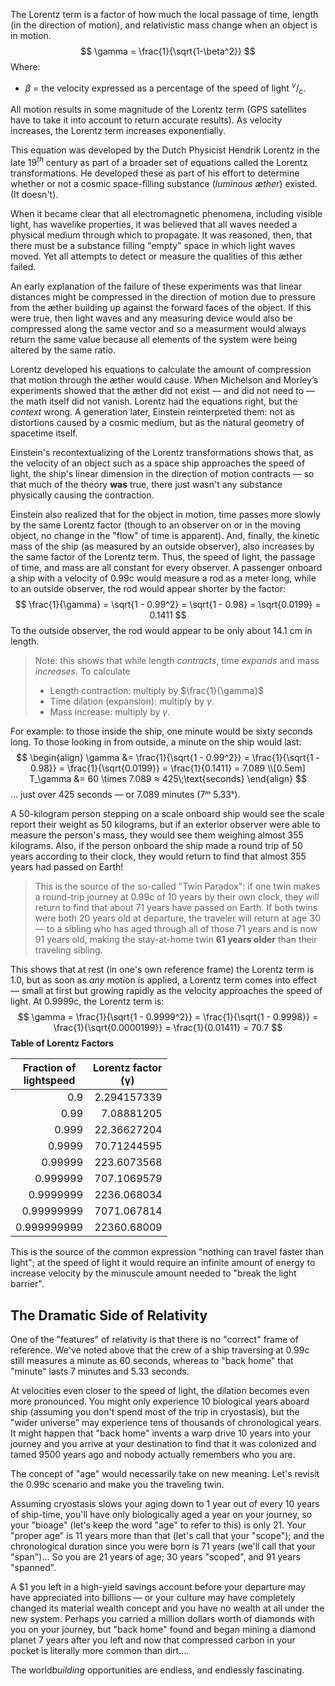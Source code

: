 The Lorentz term is a factor of how much the local passage of time, length (in the direction of motion), and relativistic mass change when an object is in motion.
$$
\gamma = \frac{1}{\sqrt{1-\beta^2}}
$$
Where:
- $\beta$ = the velocity expressed as a percentage of the speed of light $^v/_c$.

All motion results in some magnitude of the Lorentz term (GPS satellites have to take it into account to return accurate results).  As velocity increases, the Lorentz term increases exponentially.

This equation was developed by the Dutch Physicist Hendrik Lorentz in the late $19^{th}$ century as part of a broader set of equations called the Lorentz transformations.  He developed these as part of his effort to determine whether or not a cosmic space-filling substance (_luminous æther_) existed.  (It doesn't).

When it became clear that all electromagnetic phenomena, including visible light, has wavelike properties, it was believed that all waves needed a physical medium through which to propagate.  It was reasoned, then, that there must be a substance filling "empty" space in which light waves moved.  Yet all attempts to detect or measure the qualities of this æther failed.

An early explanation of the failure of these experiments was that linear distances might be compressed in the direction of motion due to pressure from the æther building up against the forward faces of the object.  If this were true, then light waves and any measuring device would also be compressed along the same vector and so a measurment would always return the same value because all elements of the system were being altered by the same ratio.

Lorentz developed his equations to calculate the amount of compression that motion through the æther would cause. When Michelson and Morley’s experiments showed that the æther did not exist — and did not need to — the math itself did not vanish. Lorentz had the equations right, but the _context_ wrong. A generation later, Einstein reinterpreted them: not as distortions caused by a cosmic medium, but as the natural geometry of spacetime itself.

Einstein's recontextualizing of the Lorentz transformations shows that, as the velocity of an object such as a space ship approaches the speed of light, the ship's linear dimension in the direction of motion contracts — so that much of the theory **was** true, there just wasn't any substance physically causing the contraction.

Einstein also realized that for the object in motion, time passes more slowly by the same Lorentz factor (though to an observer on or in the moving object, no change in the "flow" of time is apparent).  And, finally, the kinetic mass of the ship (as measured by an outside observer), also increases by the same factor of the Lorentz term.  Thus, the speed of light, the passage of time, and mass are all constant for every observer.  A passenger onboard a ship with a velocity of 0.99c would measure a rod as a meter long, while to an outside observer, the rod would appear shorter by the factor:
$$
\frac{1}{\gamma} = \sqrt{1 - 0.99^2} = \sqrt{1 - 0.98} = \sqrt{0.0199} = 0.1411
$$
To the outside observer, the rod would appear to be only about $14.1$ cm in length.

> Note: this shows that while length _contracts_, time _expands_ and mass _increases_.  To calculate
> - Length contraction: multiply by $\frac{1}{\gamma}$
> - Time dilation (expansion): multiply by $\gamma$.
> - Mass increase: multiply by $\gamma$.

For example: to those inside the ship, one minute would be sixty seconds long.  To those looking in from outside, a minute on the ship would last:
$$
\begin{align}
\gamma &= \frac{1}{\sqrt{1 - 0.99^2}} = \frac{1}{\sqrt{1 - 0.98}} = \frac{1}{\sqrt{0.0199}} = \frac{1}{0.1411} = 7.089 \\[0.5em]
T_\gamma &= 60 \times 7.089 ≈ 425\;\text{seconds}
\end{align}
$$
… just over 425 seconds — or 7.089 minutes (7ᵐ 5.33ˢ).

A $50$-kilogram person stepping on a scale onboard ship would see the scale report their weight as $50$ kilograms, but if an exterior observer were able to measure the person's mass, they would see them weighing almost $355$ kilograms.  Also, if the person onboard the ship made a round trip of $50$ years according to their clock, they would return to find that almost $355$ years had passed on Earth!

> This is the source of the so-called "Twin Paradox": if one twin makes a round-trip journey at $0.99$c of $10$ years by their own clock, they will return to find that about $71$ years have passed on Earth. If both twins were both $20$ years old at departure, the traveler will return at age $30$ — to a sibling who has aged through all of those $71$ years and is now $91$ years old, making the stay-at-home twin **$\mathbf{61}$ years older** than their traveling sibling.

This shows that at rest (in one's own reference frame) the Lorentz term is 1.0, but as soon as _any_ motion is applied, a Lorentz term comes into effect — small at first but growing rapidly as the velocity approaches the speed of light.  At 0.9999c, the Lorentz term is:
$$
\gamma = \frac{1}{\sqrt{1 - 0.9999^2}} = \frac{1}{\sqrt{1 - 0.9998}} = \frac{1}{\sqrt{0.0000199}} = \frac{1}{0.01411} = 70.7
$$
**Table of Lorentz Factors**

| <center>Fraction of<br>lightspeed</center> | <center>Lorentz factor<br>(γ)</center> |
| ---------------------------------------------: | -----------------------------------------: |
|                                            0.9 |                                2.294157339 |
|                                           0.99 |                                 7.08881205 |
|                                          0.999 |                                22.36627204 |
|                                         0.9999 |                                70.71244595 |
|                                        0.99999 |                                223.6073568 |
|                                       0.999999 |                                707.1069579 |
|                                      0.9999999 |                                2236.068034 |
|                                     0.99999999 |                                7071.067814 |
|                                    0.999999999 |                                22360.68009 |
This is the source of the common expression "nothing can travel faster than light"; at the speed of light it would require an infinite amount of energy to increase velocity by the minuscule amount needed to "break the light barrier".
## The Dramatic Side of Relativity
One of the "features" of relativity is that there is no "correct" frame of reference.  We've noted above that the crew of a ship traversing at 0.99c still measures a minute as 60 seconds, whereas to "back home" that "minute" lasts 7 minutes and 5.33 seconds.

At velocities even closer to the speed of light, the dilation becomes even more pronounced.  You might only experience 10 biological years aboard ship (assuming you don't spend most of the trip in cryostasis), but the "wider universe" may experience tens of thousands of chronological years.  It might happen that "back home" invents a warp drive 10 years into your journey and you arrive at your destination to find that it was colonized and tamed 9500 years ago and nobody actually remembers who you are.

The concept of "age" would necessarily take on new meaning.  Let's revisit the 0.99c scenario and make you the traveling twin.

Assuming cryostasis slows your aging down to 1 year out of every 10 years of ship-time, you'll have only biologically aged a year on your journey, so your "bioage" (let's keep the word "age" to refer to this) is only 21.  Your "proper age" is 11 years more than that (let's call that your "scope"); and the chronological duration since you were born is 71 years (we'll call that your "span")... So you are 21 years of age; 30 years "scoped", and 91 years "spanned".

A $1 you left in a high-yield savings account before your departure may have appreciated into billions — or your culture may have completely changed its material wealth concept and you have no wealth at all under the new system.  Perhaps you carried a million dollars worth of diamonds with you on your journey, but "back home" found and began mining a diamond planet 7 years after you left and now that compressed carbon in your pocket is literally more common than dirt.... 

The world*building* opportunities are endless, and endlessly fascinating.